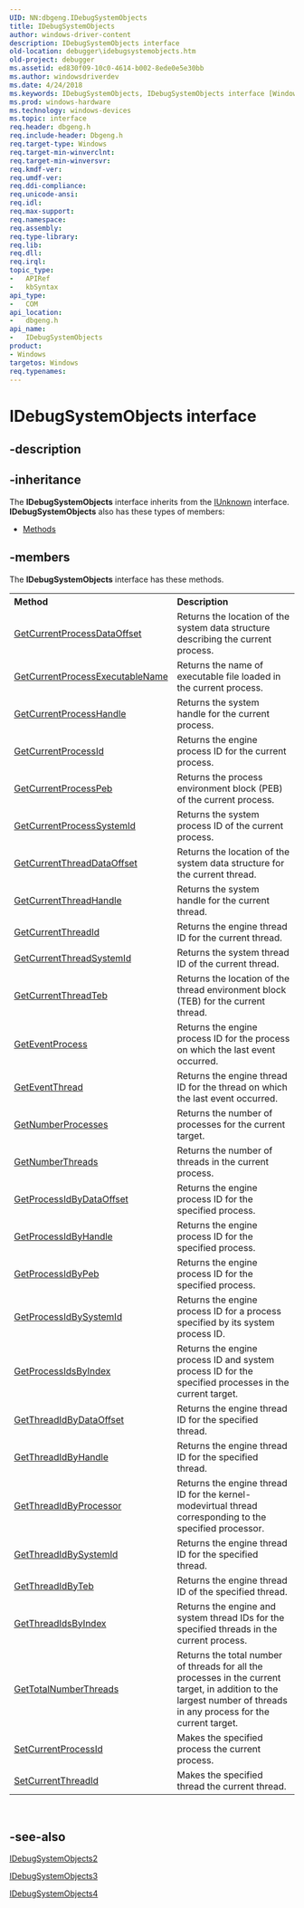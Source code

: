 ```yaml
---
UID: NN:dbgeng.IDebugSystemObjects
title: IDebugSystemObjects
author: windows-driver-content
description: IDebugSystemObjects interface
old-location: debugger\idebugsystemobjects.htm
old-project: debugger
ms.assetid: ed830f09-10c0-4614-b002-8ede0e5e30bb
ms.author: windowsdriverdev
ms.date: 4/24/2018
ms.keywords: IDebugSystemObjects, IDebugSystemObjects interface [Windows Debugging], IDebugSystemObjects interface [Windows Debugging],described, IDebugSystemObjects_82c2f1f3-4eb4-4071-ba0b-d2e4d2929ce2.xml, dbgeng/IDebugSystemObjects, debugger.idebugsystemobjects
ms.prod: windows-hardware
ms.technology: windows-devices
ms.topic: interface
req.header: dbgeng.h
req.include-header: Dbgeng.h
req.target-type: Windows
req.target-min-winverclnt: 
req.target-min-winversvr: 
req.kmdf-ver: 
req.umdf-ver: 
req.ddi-compliance: 
req.unicode-ansi: 
req.idl: 
req.max-support: 
req.namespace: 
req.assembly: 
req.type-library: 
req.lib: 
req.dll: 
req.irql: 
topic_type:
-	APIRef
-	kbSyntax
api_type:
-	COM
api_location:
-	dbgeng.h
api_name:
-	IDebugSystemObjects
product:
- Windows
targetos: Windows
req.typenames: 
---
```


# IDebugSystemObjects interface


## -description




## -inheritance

The <b xmlns:loc="http://microsoft.com/wdcml/l10n">IDebugSystemObjects</b> interface inherits from the <a href="https://msdn.microsoft.com/33f1d79a-33fc-4ce5-a372-e08bda378332">IUnknown</a> interface. <b>IDebugSystemObjects</b> also has these types of members:
<ul>
<li><a href="https://docs.microsoft.com/">Methods</a></li>
</ul>

## -members

The <b>IDebugSystemObjects</b> interface has these methods.
<table class="members" id="memberListMethods">
<tr>
<th align="left" width="37%">Method</th>
<th align="left" width="63%">Description</th>
</tr>
<tr data="declared;">
<td align="left" width="37%">
<a href="https://msdn.microsoft.com/library/windows/hardware/ff545787">GetCurrentProcessDataOffset</a>
</td>
<td align="left" width="63%">
Returns the location of the system data structure describing the current process.

</td>
</tr>
<tr data="declared;">
<td align="left" width="37%">
<a href="https://msdn.microsoft.com/library/windows/hardware/ff545794">GetCurrentProcessExecutableName</a>
</td>
<td align="left" width="63%">
Returns the name of executable file loaded in the current process.

</td>
</tr>
<tr data="declared;">
<td align="left" width="37%">
<a href="https://msdn.microsoft.com/library/windows/hardware/ff545816">GetCurrentProcessHandle</a>
</td>
<td align="left" width="63%">
Returns the system handle for the current process.

</td>
</tr>
<tr data="declared;">
<td align="left" width="37%">
<a href="https://msdn.microsoft.com/library/windows/hardware/ff545836">GetCurrentProcessId</a>
</td>
<td align="left" width="63%">
Returns the engine process ID for the current process.

</td>
</tr>
<tr data="declared;">
<td align="left" width="37%">
<a href="https://msdn.microsoft.com/library/windows/hardware/ff545839">GetCurrentProcessPeb</a>
</td>
<td align="left" width="63%">
Returns the process environment block (PEB) of the current process.

</td>
</tr>
<tr data="declared;">
<td align="left" width="37%">
<a href="https://msdn.microsoft.com/library/windows/hardware/ff545850">GetCurrentProcessSystemId</a>
</td>
<td align="left" width="63%">
Returns the system process ID of the current process.

</td>
</tr>
<tr data="declared;">
<td align="left" width="37%">
<a href="https://msdn.microsoft.com/library/windows/hardware/ff545894">GetCurrentThreadDataOffset</a>
</td>
<td align="left" width="63%">
Returns the location of the system data structure for the current thread.

</td>
</tr>
<tr data="declared;">
<td align="left" width="37%">
<a href="https://msdn.microsoft.com/library/windows/hardware/ff545904">GetCurrentThreadHandle</a>
</td>
<td align="left" width="63%">
Returns the system handle for the current thread.

</td>
</tr>
<tr data="declared;">
<td align="left" width="37%">
<a href="https://msdn.microsoft.com/library/windows/hardware/ff546542">GetCurrentThreadId</a>
</td>
<td align="left" width="63%">
Returns the engine thread ID for the current thread.

</td>
</tr>
<tr data="declared;">
<td align="left" width="37%">
<a href="https://msdn.microsoft.com/library/windows/hardware/ff546544">GetCurrentThreadSystemId</a>
</td>
<td align="left" width="63%">
Returns the system thread ID of the current thread.

</td>
</tr>
<tr data="declared;">
<td align="left" width="37%">
<a href="https://msdn.microsoft.com/library/windows/hardware/ff546549">GetCurrentThreadTeb</a>
</td>
<td align="left" width="63%">
Returns the location of the thread environment block (TEB) for the current thread.

</td>
</tr>
<tr data="declared;">
<td align="left" width="37%">
<a href="https://msdn.microsoft.com/library/windows/hardware/ff546640">GetEventProcess</a>
</td>
<td align="left" width="63%">
Returns the engine process ID for the process on which the last event occurred.

</td>
</tr>
<tr data="declared;">
<td align="left" width="37%">
<a href="https://msdn.microsoft.com/library/windows/hardware/ff546646">GetEventThread</a>
</td>
<td align="left" width="63%">
Returns the engine thread ID for the thread on which the last event occurred.

</td>
</tr>
<tr data="declared;">
<td align="left" width="37%">
<a href="https://msdn.microsoft.com/library/windows/hardware/ff547946">GetNumberProcesses</a>
</td>
<td align="left" width="63%">
Returns the number of processes for the current target.

</td>
</tr>
<tr data="declared;">
<td align="left" width="37%">
<a href="https://msdn.microsoft.com/library/windows/hardware/ff547992">GetNumberThreads</a>
</td>
<td align="left" width="63%">
Returns the number of threads in the current process.

</td>
</tr>
<tr data="declared;">
<td align="left" width="37%">
<a href="https://msdn.microsoft.com/library/windows/hardware/ff548140">GetProcessIdByDataOffset</a>
</td>
<td align="left" width="63%">
Returns the engine process ID for the specified process.

</td>
</tr>
<tr data="declared;">
<td align="left" width="37%">
<a href="https://msdn.microsoft.com/library/windows/hardware/ff548147">GetProcessIdByHandle</a>
</td>
<td align="left" width="63%">
Returns the engine process ID for the specified process.

</td>
</tr>
<tr data="declared;">
<td align="left" width="37%">
<a href="https://msdn.microsoft.com/library/windows/hardware/ff548150">GetProcessIdByPeb</a>
</td>
<td align="left" width="63%">
Returns the engine process ID for the specified process.

</td>
</tr>
<tr data="declared;">
<td align="left" width="37%">
<a href="https://msdn.microsoft.com/library/windows/hardware/ff548155">GetProcessIdBySystemId</a>
</td>
<td align="left" width="63%">
Returns the engine process ID for a process specified by its system process ID.

</td>
</tr>
<tr data="declared;">
<td align="left" width="37%">
<a href="https://msdn.microsoft.com/library/windows/hardware/ff548160">GetProcessIdsByIndex</a>
</td>
<td align="left" width="63%">
Returns the engine process ID and system process ID for the specified processes in the current target.

</td>
</tr>
<tr data="declared;">
<td align="left" width="37%">
<a href="https://msdn.microsoft.com/library/windows/hardware/ff549302">GetThreadIdByDataOffset</a>
</td>
<td align="left" width="63%">
Returns the engine thread ID for the specified thread.

</td>
</tr>
<tr data="declared;">
<td align="left" width="37%">
<a href="https://msdn.microsoft.com/library/windows/hardware/ff549312">GetThreadIdByHandle</a>
</td>
<td align="left" width="63%">
Returns the engine thread ID for the specified thread.

</td>
</tr>
<tr data="declared;">
<td align="left" width="37%">
<a href="https://msdn.microsoft.com/library/windows/hardware/ff549319">GetThreadIdByProcessor</a>
</td>
<td align="left" width="63%">
Returns the engine thread ID for the kernel-modevirtual thread corresponding to the specified processor.

</td>
</tr>
<tr data="declared;">
<td align="left" width="37%">
<a href="https://msdn.microsoft.com/library/windows/hardware/ff549329">GetThreadIdBySystemId</a>
</td>
<td align="left" width="63%">
Returns the engine thread ID for the specified thread.

</td>
</tr>
<tr data="declared;">
<td align="left" width="37%">
<a href="https://msdn.microsoft.com/library/windows/hardware/ff549336">GetThreadIdByTeb</a>
</td>
<td align="left" width="63%">
Returns the engine thread ID of the specified thread.

</td>
</tr>
<tr data="declared;">
<td align="left" width="37%">
<a href="https://msdn.microsoft.com/library/windows/hardware/ff549339">GetThreadIdsByIndex</a>
</td>
<td align="left" width="63%">
Returns the engine and system thread IDs for the specified threads in the current process.

</td>
</tr>
<tr data="declared;">
<td align="left" width="37%">
<a href="https://msdn.microsoft.com/library/windows/hardware/ff549356">GetTotalNumberThreads</a>
</td>
<td align="left" width="63%">
Returns the total number of threads for all the processes in the current target, in addition to the largest number of threads in any process for the current target.

</td>
</tr>
<tr data="declared;">
<td align="left" width="37%">
<a href="https://msdn.microsoft.com/library/windows/hardware/ff556645">SetCurrentProcessId</a>
</td>
<td align="left" width="63%">
Makes the specified process the current process.

</td>
</tr>
<tr data="declared;">
<td align="left" width="37%">
<a href="https://msdn.microsoft.com/library/windows/hardware/ff556650">SetCurrentThreadId</a>
</td>
<td align="left" width="63%">
Makes the specified thread the current thread.

</td>
</tr>
</table> 


## -see-also




<a href="https://msdn.microsoft.com/library/windows/hardware/ff550885">IDebugSystemObjects2</a>



<a href="https://msdn.microsoft.com/library/windows/hardware/ff550892">IDebugSystemObjects3</a>



<a href="https://msdn.microsoft.com/library/windows/hardware/ff550893">IDebugSystemObjects4</a>
 

 

